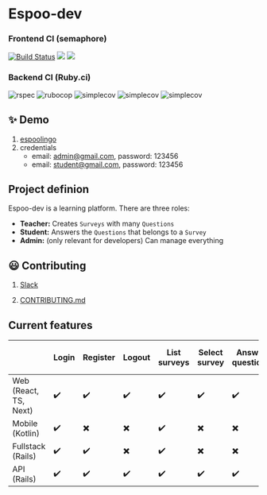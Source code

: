 # Espoo-dev

<p align="center">
  <h3>Frontend CI (semaphore)</h3>
  <a href='https://andersonmalheiro.semaphoreci.com/badges/espoo-dev/branches/main.svg'> <img src='https://andersonmalheiro.semaphoreci.com/badges/espoo-dev/branches/main.svg' alt='Build Status'></a>
  <a href="https://codeclimate.com/github/espoo-dev/espoo-dev/maintainability"><img src="https://api.codeclimate.com/v1/badges/9979316a0c088a5cf937/maintainability" /></a>
  <a href="https://codeclimate.com/github/espoo-dev/espoo-dev/test_coverage"><img src="https://api.codeclimate.com/v1/badges/9979316a0c088a5cf937/test_coverage" /></a>
</p>

<p align="center">
  <h3>Backend CI (Ruby.ci)</h3>

  <img src="https://ruby.ci/badges/c9e80d1d-18a0-48f0-a533-541666383998/rspec?cache=false" alt="rspec"/>
  <img src="https://ruby.ci/badges/c9e80d1d-18a0-48f0-a533-541666383998/rubocop?cache=false" alt="rubocop"/>
  <img src="https://ruby.ci/badges/c9e80d1d-18a0-48f0-a533-541666383998/simplecov?cache=false" alt="simplecov"/>
  <img src="https://ruby.ci/badges/c9e80d1d-18a0-48f0-a533-541666383998/brakeman?cache=false" alt="simplecov"/>
  <img src="https://ruby.ci/badges/c9e80d1d-18a0-48f0-a533-541666383998/reek?cache=false" alt="simplecov"/>
</p>

## ✨ Demo

1. [espoolingo](https://espoolingo.herokuapp.com/login)
1. credentials
   - email: admin@gmail.com, password: 123456
   - email: student@gmail.com, password: 123456

## Project definion

Espoo-dev is a learning platform. There are three roles:

- **Teacher:** Creates `Surveys` with many `Questions`
- **Student:** Answers the `Questions` that belongs to a `Survey`
- **Admin:** (only relevant for developers) Can manage everything




## :smiley: Contributing

1. [Slack](https://join.slack.com/t/espoo-dev/shared_invite/zt-q3od66jm-x7MNmrenB0fra86jop0jsg)

1. [CONTRIBUTING.md](https://github.com/espoo-dev/espoo-dev/blob/main/CONTRIBUTING.md)

## Current features

|                       | Login              | Register                 | Logout                   | List surveys       | Select survey            | Answer questions         | Show survey summary      |
| --------------------- | ------------------ | ------------------------ | ------------------------ | ------------------ | ------------------------ | ------------------------ | ------------------------ |
| Web (React, TS, Next) | :heavy_check_mark: | :heavy_check_mark:       | :heavy_check_mark:       | :heavy_check_mark: | :heavy_check_mark:       | :heavy_check_mark:       | :heavy_check_mark:       |
| Mobile (Kotlin)       | :heavy_check_mark: | :heavy_multiplication_x: | :heavy_multiplication_x: | :heavy_check_mark: | :heavy_multiplication_x: | :heavy_multiplication_x: | :heavy_multiplication_x: |
| Fullstack (Rails)     | :heavy_check_mark: | :heavy_check_mark:       | :heavy_multiplication_x: | :heavy_check_mark: | :heavy_multiplication_x: | :heavy_multiplication_x: | :heavy_multiplication_x: |
| API (Rails)           | :heavy_check_mark: | :heavy_check_mark:       | :heavy_check_mark:       | :heavy_check_mark: | :heavy_check_mark:       | :heavy_check_mark:       | :heavy_check_mark:       |
